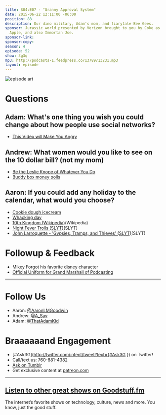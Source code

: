 ```yaml
---
title: S04:E07 - "Granny Approval System"
date: 2015-06-22 12:11:00 -06:00
position: 88
description: Our dino military, Adam's mom, and fiarytale Bee Gees.
sponsor: Jurassic world presented by Verizon brought to you by Coke as paid for by
  Apple, and also Immortan Joe.
sponsor-link: 
sponsor-copy: 
season: 4
episode: 52
show: 3g3q
mp3: http://podcasts-1.feedpress.co/13789/13231.mp3
layout: episode
---
```


![episode art](http://l.gdwn.co/1kMNQ.jpg)

# Questions

## Adam: What's one thing you wish you could change about how people use social networks?
- [This Video will Make You Angry](https://youtu.be/rE3j_RHkqJc)

## Andrew: What women would you like to see on the 10 dollar bill? (not my mom)
- [Be the Leslie Knope of Whatever You Do](https://imgur.com/Eahc2qq)
- [Buddy box money polls](http://www.buddybox.me/discussion/65/money-poll)

## Aaron: If you could add any holiday to the calendar, what would you choose?
- [Cookie dough icecream](http://www.foodnetwork.com/recipes/chocolate-chip-cookie-dough-ice-cream-recipe.html)
- [Whacking day](https://www.youtube.com/watch?v=JiUKIWSqqDM)
- [10th Kingdom (Wikipedia)](https://en.wikipedia.org/wiki/The_10th_Kingdom)(Wikipedia)
- [Night Fever Trolls (SLYT)](https://youtu.be/qbc0VS-Ttco)(SLYT)
- [John Larroquette - 'Gypsies, Tramps, and Thieves' (SLYT)](https://youtu.be/Y488vDRKd5k)(SLYT)

# Followup & Feedback

- Mikey Forgot his favorite disney character
- [Official Uniform for Grand Marshall of Podcasting](http://media.al.com/entertainment-press-register/photo/ronnie-williams-mobile-mardi-gras-grand-marshaljpg-25373d0b29b1a7f6.jpg)

***

# Follow Us
* Aaron: [@AaronLMGoodwin](http://twitter.com/aaronlmgoodwin)
* Andrew: [@A_Sav](http://twitter.com/a_sav)
* Adam: [@ThatAdamKid](http://twitter.com/thatadamkid)

# Braaaaaand Engagement
* [#Ask3G](http://twitter.com/intent/tweet?text={#Ask3G }) on Twitter!
* Call/text us: 760-881-4382
* [Ask on Tumblr](http://3g3q.co/ask)
* Get exclusive content at [patreon.com](http://www.patreon.com/3g3q)

***

## [Listen to other great shows on Goodstuff.fm](http://goodstuff.fm/)
The internet’s favorite shows on technology, culture, news and more. You know, just the good stuff.
